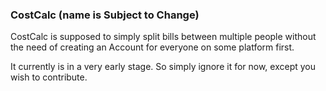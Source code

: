### CostCalc (name is Subject to Change)

CostCalc is supposed to simply split bills between multiple people
without the need of creating an Account for everyone on some platform first.

It currently is in a very early stage. So simply ignore it for now, except you wish to
contribute.

